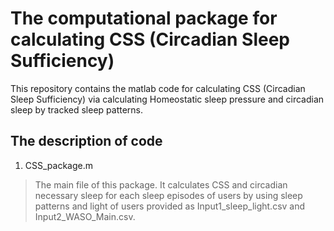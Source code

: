 # The computational package for calculating CSS (Circadian Sleep Sufficiency)
This repository contains the matlab code for calculating CSS (Circadian Sleep Sufficiency) via calculating Homeostatic sleep pressure and circadian sleep by tracked sleep patterns.
## The description of code
1. CSS_package.m
> The main file of this package. It calculates CSS and circadian necessary sleep for each sleep episodes of users by using sleep patterns and light of users provided as Input1_sleep_light.csv and Input2_WASO_Main.csv. 
